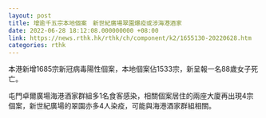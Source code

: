 ```yaml
---
layout: post
title: 增逾千五宗本地個案　新世紀廣場翠園爆疫或涉海港酒家
date: 2022-06-28 18:12:08.000000000 +08:00
link: https://news.rthk.hk/rthk/ch/component/k2/1655130-20220628.htm
categories: rthk
---
```


本港新增1685宗新冠病毒陽性個案，本地個案佔1533宗，新呈報一名88歲女子死亡。

屯門卓爾廣場海港酒家群組多1名食客感染，相關個案居住的兩座大廈再出現4宗個案，新世紀廣場的翠園亦多4人染疫，可能與海港酒家群組相關。
